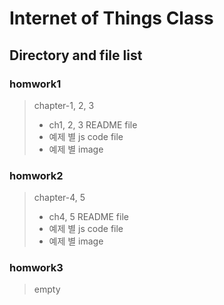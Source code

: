 # Internet of Things Class
## Directory and file list
### homwork1
> chapter-1, 2, 3
> - ch1, 2, 3 README file
> - 예제 별 js code file
> - 예제 별 image

### homwork2
> chapter-4, 5
> - ch4, 5 README file
> - 예제 별 js code file
> - 예제 별 image

### homwork3
> empty
